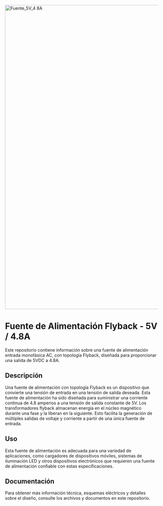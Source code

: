 
<img width="1000" alt="Fuente_5V_4 8A" src="https://github.com/AlanRavelo/Power_flyback_4.8A/assets/88397949/fb821288-8b77-4366-9bef-5bbf648218e7">

# Fuente de Alimentación Flyback - 5V / 4.8A

Este repositorio contiene información sobre una fuente de alimentación entrada monofásica AC, con topología Flyback, diseñada para proporcionar una salida de 5VDC a 4.8A.

## Descripción

Una fuente de alimentación con topología Flyback es un dispositivo que convierte una tensión de entrada en una tensión de salida deseada. Esta fuente de alimentación ha sido diseñada para suministrar una corriente continua de 4.8 amperios a una tensión de salida constante de 5V.
Los transformadores flyback almacenan energía en el núcleo magnético durante una fase y la liberan en la siguiente. Esto facilita la generación de múltiples salidas de voltaje y corriente a partir de una única fuente de entrada. 
 
## Uso

Esta fuente de alimentación es adecuada para una variedad de aplicaciones, como cargadores de dispositivos móviles, sistemas de iluminación LED y otros dispositivos electrónicos que requieren una fuente de alimentación confiable con estas especificaciones.

## Documentación

Para obtener más información técnica, esquemas eléctricos y detalles sobre el diseño, consulte los archivos y documentos en este repositorio.
